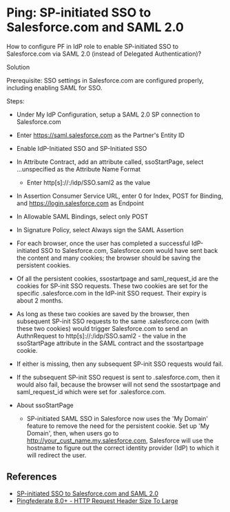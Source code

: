 # Ping: SP-initiated SSO to Salesforce.com and SAML 2.0


How to configure PF in IdP role to enable SP-initiated SSO to Salesforce.com via SAML 2.0 (instead of Delegated Authentication)?
 
Solution
 
Prerequisite: SSO settings in Salesforce.com are configured properly, including enabling SAML for SSO.
 
Steps:
- Under My IdP Configuration, setup a SAML 2.0 SP connection to Salesforce.com
- Enter https://saml.salesforce.com as the Partner's Entity ID
- Enable IdP-Initiated SSO and SP-Initiated SSO
- In Attribute Contract, add an attribute called, ssoStartPage, select ...unspecified as the Attribute Name Format
    - Enter http[s]://<PF external address>:<PF external port>/idp/SSO.saml2 as the value
- In Assertion Consumer Service URL, enter 0 for Index, POST for Binding, and https://login.salesforce.com as Endpoint
- In Allowable SAML Bindings, select only POST
- In Signature Policy, select Always sign the SAML Assertion
- For each browser, once the user has completed a successful IdP-initiated SSO to Salesforce.com, Salesforce.com would have sent back the content and many cookies; the browser should be saving the persistent cookies.
 
- Of all the persistent cookies, ssostartpage and saml_request_id are the cookies for SP-init SSO requests.  These two cookies are set for the specific <host>.salesforce.com in the IdP-init SSO request.  Their expiry is about 2 months.
 
- As long as these two cookies are saved by the browser, then subsequent SP-init SSO requests to the same <host>.salesforce.com (with these two cookies) would trigger Salesforce.com to send an AuthnRequest to http[s]://<PF external address>:<PF external port>/idp/SSO.saml2 - the value in the ssoStartPage attribute in the SAML contract and the ssostartpage cookie.
 
- If either is missing, then any subsequent SP-init SSO requests would fail.
 
- If the subsequent SP-init SSO request is sent to <another host>.salesforce.com, then it would also fail, because the browser will not send the ssostartpage and saml_request_id which were set for <host>.salesforce.com.
 
- About ssoStartPage
    - SP-initiated SAML SSO in Salesforce now uses the 'My Domain' feature to remove the need for the persistent cookie. Set up 'My Domain', then, when users go to http://your_cust_name.my.salesforce.com, Salesforce will use the hostname to figure out the correct identity provider (IdP) to which it will redirect the user.

## References
- [SP-initiated SSO to Salesforce.com and SAML 2.0](https://support.pingidentity.com/s/article/SP-initiated-SSO-to-Salesforce-com-and-SAML-2-0)
- [Pingfederate 8.0+ - HTTP Request Header Size To Large](https://support.pingidentity.com/s/article/Pingfederate-8-HTTP-Request-Header-Size-To-Large)

